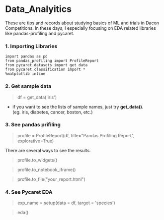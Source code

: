 # Data_Analyitics

These are tips and records about studying basics of ML and trials in Dacon Competitions.
In these days, I especially focusing on EDA related libraries like pandas-profiling and pycaret.


### 1. Importing Libraries

```
import pandas as pd
from pandas_profiling import ProfileReport
from pycaret.datasets import get_data
from pycaret.classification import *
%matplotlib inline
```
### 2. Get sample data

> df = get_data('iris')
* if you want to see the lists of sample names, just try **get_data()**.<br>
  (eg. iris, diabetes, cancer, boston, etc.)


### 3. See pandas prifiling

>profile = ProfileReport(df, title="Pandas Profiling Report", explorative=True)

There are several ways to see the results.

>profile.to_widgets()

>profile.to_notebook_iframe()

>profile.to_file("your_report.html")


### 4. See Pycaret EDA

> exp_name = setup(data = df,  target = 'species')

> eda()

